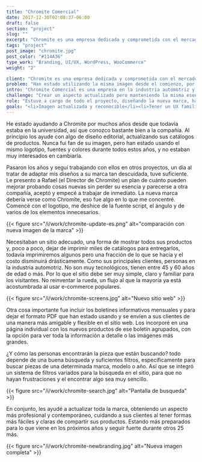 ```yaml
---
title: "Chromite Comercial"
date: 2017-12-30T02:08:37-06:00
draft: false
section: "project"
slug: ""
excerpt: "Chromite es una empresa dedicada y comprometida con el mercado de autopartes en México. Produciendo y exportando productos por más de 25 años. Es una empresa en la industria automotriz y como muchos en esa área, no han cambiado sus formas de hacer las cosas durante muchos años, pero tuvieron la oportunidad de mejorar y abrirse a más clientes y mercados."
tags: "project"
post_image: "chromite.jpg"
post_color: "#114A36"
type_work: "Branding, UI/UX, WordPress, WooCommerce"
weight: "2"

client: "Chromite es una empresa dedicada y comprometida con el mercado de autopartes en México. Produciendo y exportando productos por más de 25 años."
problem: "Han estado utilizando la misma imagen desde el comienzo, por lo que su diseño lucía obsoleto y también necesitaban otra forma de mostrar todo su inventario, ya que los catálogos impresos son lentos y complicados de compartir."
intro: "Chromite Comercial es una empresa en la industria automotriz y como muchos en esa área, no han cambiado sus formas de hacer las cosas durante muchos años, pero tuvieron la oportunidad de mejorar y abrirse a más clientes y mercados."
challenge: "Crear un aspecto actualizado pero manteniendo la misma esencia, para que no perder la familiaridad que sus clientes tienen después de tantos años y construir un sitio web para tener su inventario completamente accesible"
role: "Estuve a cargo de todo el proyecto, diseñando la nueva marca, haciendo las pantallas del sitio web y escribiendo el código para construirlo."
goals: "<li>Imagen actualizada y reconocible</li><li>Tener un UX familiar en el sitio.</li><li>Resultados de búsqueda filtradas.</li><li>Nueva apariencia y presencia de toda la marca.</li>"
---
```

He estado ayudando a Chromite por muchos años desde que todavía estaba en la universidad, así que conozco bastante bien a la compañía. Al principio los ayude con algo de diseño editorial, actualizando sus catálogos de productos. Nunca fui fan de su imagen, pero han estado usando el mismo logotipo, fuentes y colores durante todos estos años, y no estaban muy interesados ​​en cambiarla.

Pasaron los años y seguí trabajando con ellos en otros proyectos, un día al tratar de adaptar mis diseños a su marca tan descuidada, tuve suficiente. Le presento a Rafael (el Director de Chromite) un plan de cuánto pueden mejorar probando cosas nuevas sin perder su esencia y parecerse a otra compañía,  aceptó y empecé a trabajar de inmediato.
La nueva marca debería verse como Chromite, eso fue algo en lo que me concentré. Comencé con el logotipo, me deshice de la fuente script, el ángulo y de varios de los elementos innecesarios.

{{< figure src="/i/work/chromite-update-es.png" alt="comparación con nueva imagen de la marca" >}}

Necesitaban un sitio adecuado, una forma de mostrar todos sus productos y, poco a poco, dejar de imprimir miles de catálogos para entregarlos, todavía imprimiremos algunos pero una fracción de lo que se hacia y el costo disminuirá drásticamente.
Como sus principales clientes, personas en la industria automotriz. No son muy tecnológicos, tienen entre 45 y 60 años de edad o más. Por lo que el sitio debe ser muy simple, claro y familiar para los visitantes. No reinventar la rueda, un flujo al que la mayoría ya está acostumbrada al usar e-commerce populares.

{{< figure src="/i/work/chromite-screens.jpg" alt="Nuevo sitio web" >}}

Otra cosa importante fue incluir los boletines informativos mensuales y para dejar el formato PDF que han estado usando y se envíen a sus clientes de una manera más amigable y flexible en el sitio web.
Los incorporé en una página individual con los nuevos productos de ese boletín agrupados, con la opción para ver toda la información a detalle o las imágenes más grandes.

¿Y cómo las personas encontrarán la pieza que están buscando? todo depende de una buena búsqueda y suficientes filtros, específicamente para buscar piezas de una determinada marca, modelo o año. Así que se integró un sistema de filtros variados para la búsqueda en el sitio, para que no hayan frustraciones y el encontrar algo sea muy sencillo.

{{< figure src="/i/work/chromite-search.jpg" alt="Pantalla de busqueda" >}}

En conjunto, les ayudé a actualizar toda la marca, obteniendo un aspecto más profesional y contemporáneo, cuidando a sus clientes al tener formas más fáciles y claras de compartir sus productos. Estando más preparados para lo que viene en los próximos años y seguir fuerte durante otros 25 más.

{{< figure src="/i/work/chromite-newbranding.jpg" alt="Nueva imagen completa" >}}
